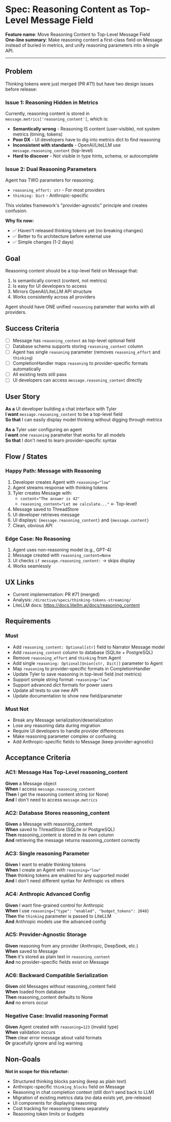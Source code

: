 # Spec: Reasoning Content as Top-Level Message Field

**Feature name**: Move Reasoning Content to Top-Level Message Field  
**One-line summary**: Make reasoning content a first-class field on Message instead of buried in metrics, and unify reasoning parameters into a single API.

---

## Problem

Thinking tokens were just merged (PR #71) but have two design issues before release:

### Issue 1: Reasoning Hidden in Metrics
Currently, reasoning content is stored in `message.metrics['reasoning_content']`, which is:
- **Semantically wrong** - Reasoning IS content (user-visible), not system metrics (timing, tokens)
- **Poor DX** - UI developers have to dig into metrics dict to find reasoning
- **Inconsistent with standards** - OpenAI/LiteLLM use `message.reasoning_content` (top-level)
- **Hard to discover** - Not visible in type hints, schema, or autocomplete

### Issue 2: Dual Reasoning Parameters
Agent has TWO parameters for reasoning:
- `reasoning_effort: str` - For most providers
- `thinking: Dict` - Anthropic-specific

This violates framework's "provider-agnostic" principle and creates confusion.

**Why fix now:**
- ✅ Haven't released thinking tokens yet (no breaking changes)
- ✅ Better to fix architecture before external use
- ✅ Simple changes (1-2 days)

## Goal

Reasoning content should be a top-level field on Message that:
1. Is semantically correct (content, not metrics)
2. Is easy for UI developers to access
3. Mirrors OpenAI/LiteLLM API structure
4. Works consistently across all providers

Agent should have ONE unified `reasoning` parameter that works with all providers.

## Success Criteria

- [ ] Message has `reasoning_content` as top-level optional field
- [ ] Database schema supports storing `reasoning_content` column
- [ ] Agent has single `reasoning` parameter (removes `reasoning_effort` and `thinking`)
- [ ] CompletionHandler maps `reasoning` to provider-specific formats automatically
- [ ] All existing tests still pass
- [ ] UI developers can access `message.reasoning_content` directly

## User Story

**As a** UI developer building a chat interface with Tyler  
**I want** `message.reasoning_content` to be a top-level field  
**So that** I can easily display model thinking without digging through metrics

**As a** Tyler user configuring an agent  
**I want** one `reasoning` parameter that works for all models  
**So that** I don't need to learn provider-specific syntax

## Flow / States

### Happy Path: Message with Reasoning

1. Developer creates Agent with `reasoning="low"`
2. Agent streams response with thinking tokens
3. Tyler creates Message with:
   - `content="The answer is 42"`
   - `reasoning_content="Let me calculate..."` ← Top-level!
4. Message saved to ThreadStore
5. UI developer retrieves message
6. UI displays: `{message.reasoning_content}` and `{message.content}`
7. Clean, obvious API

### Edge Case: No Reasoning

1. Agent uses non-reasoning model (e.g., GPT-4)
2. Message created with `reasoning_content=None`
3. UI checks `if message.reasoning_content:` → skips display
4. Works seamlessly

## UX Links

- Current implementation: PR #71 (merged)
- Analysis: `/directive/specs/thinking-tokens-streaming/`
- LiteLLM docs: https://docs.litellm.ai/docs/reasoning_content

## Requirements

### Must
- Add `reasoning_content: Optional[str]` field to Narrator Message model
- Add `reasoning_content` column to database (SQLite + PostgreSQL)
- Remove `reasoning_effort` and `thinking` from Agent
- Add single `reasoning: Optional[Union[str, Dict]]` parameter to Agent
- Map `reasoning` to provider-specific formats in CompletionHandler
- Update Tyler to save reasoning in top-level field (not metrics)
- Support simple string format: `reasoning="low"`
- Support advanced dict formats for power users
- Update all tests to use new API
- Update documentation to show new field/parameter

### Must Not
- Break any Message serialization/deserialization
- Lose any reasoning data during migration
- Require UI developers to handle provider differences
- Make reasoning parameter complex or confusing
- Add Anthropic-specific fields to Message (keep provider-agnostic)

## Acceptance Criteria

### AC1: Message Has Top-Level reasoning_content
**Given** a Message object  
**When** I access `message.reasoning_content`  
**Then** I get the reasoning content string (or None)  
**And** I don't need to access `message.metrics`

### AC2: Database Stores reasoning_content
**Given** a Message with reasoning_content  
**When** saved to ThreadStore (SQLite or PostgreSQL)  
**Then** reasoning_content is stored in its own column  
**And** retrieving the message returns reasoning_content correctly

### AC3: Single reasoning Parameter
**Given** I want to enable thinking tokens  
**When** I create an Agent with `reasoning="low"`  
**Then** thinking tokens are enabled for any supported model  
**And** I don't need different syntax for Anthropic vs others

### AC4: Anthropic Advanced Config
**Given** I want fine-grained control for Anthropic  
**When** I use `reasoning={"type": "enabled", "budget_tokens": 2048}`  
**Then** the `thinking` parameter is passed to LiteLLM  
**And** Anthropic models use the advanced config

### AC5: Provider-Agnostic Storage
**Given** reasoning from any provider (Anthropic, DeepSeek, etc.)  
**When** saved to Message  
**Then** it's stored as plain text in `reasoning_content`  
**And** no provider-specific fields exist on Message

### AC6: Backward Compatible Serialization
**Given** old Messages without reasoning_content field  
**When** loaded from database  
**Then** reasoning_content defaults to None  
**And** no errors occur

### Negative Case: Invalid reasoning Format
**Given** Agent created with `reasoning=123` (invalid type)  
**When** validation occurs  
**Then** clear error message about valid formats  
**Or** gracefully ignore and log warning

## Non-Goals

**Not in scope for this refactor:**
- Structured thinking blocks parsing (keep as plain text)
- Anthropic-specific `thinking_blocks` field on Message
- Reasoning in chat completion context (still don't send back to LLM)
- Migration of existing metrics data (no data exists yet, pre-release)
- UI components for displaying reasoning
- Cost tracking for reasoning tokens separately
- Reasoning token limits or budgets


